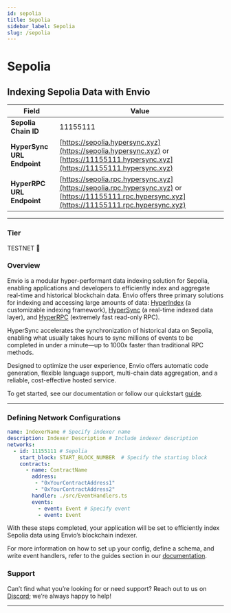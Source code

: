 ```yaml
---
id: sepolia
title: Sepolia
sidebar_label: Sepolia
slug: /sepolia
---
```


# Sepolia

## Indexing Sepolia Data with Envio

| **Field**                     | **Value**                                                                                          |
|-------------------------------|----------------------------------------------------------------------------------------------------|
| **Sepolia Chain ID**     | 11155111                                                                                            |
| **HyperSync URL Endpoint**    | [https://sepolia.hypersync.xyz](https://sepolia.hypersync.xyz) or [https://11155111.hypersync.xyz](https://11155111.hypersync.xyz) |
| **HyperRPC URL Endpoint**     | [https://sepolia.rpc.hypersync.xyz](https://sepolia.rpc.hypersync.xyz) or [https://11155111.rpc.hypersync.xyz](https://11155111.rpc.hypersync.xyz) |

---

### Tier

TESTNET 🎒

### Overview

Envio is a modular hyper-performant data indexing solution for Sepolia, enabling applications and developers to efficiently index and aggregate real-time and historical blockchain data. Envio offers three primary solutions for indexing and accessing large amounts of data: [HyperIndex](/docs/HyperIndex/overview) (a customizable indexing framework), [HyperSync](/docs/HyperSync/overview) (a real-time indexed data layer), and [HyperRPC](/docs/HyperRPC/overview-hyperrpc) (extremely fast read-only RPC).

HyperSync accelerates the synchronization of historical data on Sepolia, enabling what usually takes hours to sync millions of events to be completed in under a minute—up to 1000x faster than traditional RPC methods.

Designed to optimize the user experience, Envio offers automatic code generation, flexible language support, multi-chain data aggregation, and a reliable, cost-effective hosted service.

To get started, see our documentation or follow our quickstart [guide](/docs/HyperIndex/contract-import).

---

### Defining Network Configurations

```yaml
name: IndexerName # Specify indexer name
description: Indexer Description # Include indexer description
networks:
  - id: 11155111 # Sepolia  
    start_block: START_BLOCK_NUMBER  # Specify the starting block
    contracts:
      - name: ContractName
        address:
         - "0xYourContractAddress1"
         - "0xYourContractAddress2"
        handler: ./src/EventHandlers.ts
        events:
          - event: Event # Specify event
          - event: Event
```

With these steps completed, your application will be set to efficiently index Sepolia data using Envio’s blockchain indexer.

For more information on how to set up your config, define a schema, and write event handlers, refer to the guides section in our [documentation](/docs/HyperIndex/configuration-file).

### Support

Can’t find what you’re looking for or need support? Reach out to us on [Discord](https://discord.com/invite/Q9qt8gZ2fX); we’re always happy to help!

---
